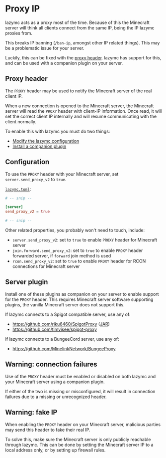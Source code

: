 # Proxy IP

lazymc acts as a proxy most of the time. Because of this the Minecraft server
will think all clients connect from the same IP, being the IP lazymc proxies
from.

This breaks IP banning (`/ban-ip`, amongst other IP related things). This may be
a problematic issue for your server.

Luckily, this can be fixed with the [proxy header](#proxy-header). lazymc has
support for this, and can be used with a companion plugin on your server.

## Proxy header

The `PROXY` header may be used to notify the Minecraft server of the real client
IP.

When a new connection is opened to the Minecraft server, the Minecraft server
will read the `PROXY` header with client-IP information. Once read, it will set
the correct client IP internally and will resume communicating with the client
normally.

To enable this with lazymc you must do two things:
- [Modify the lazymc configuration](#configuration)
- [Install a companion plugin](#server-plugin)

## Configuration

To use the `PROXY` header with your Minecraft server, set `server.send_proxy_v2`
to `true`.

[`lazymc.toml`](../res/lazymc.toml):

```toml
# -- snip --

[server]
send_proxy_v2 = true

# -- snip --
```

Other related properties, you probably won't need to touch, include:

- `server.send_proxy_v2`: set to `true` to enable `PROXY` header for Minecraft server
- `join.forward.send_proxy_v2`: set to `true` to enable `PROXY` header forwarded server, if `forward` join method is used
- `rcon.send_proxy_v2`: set to `true` to enable `PROXY` header for RCON connections for Minecraft server

## Server plugin

Install one of these plugins as companion on your server to enable support for
the `PROXY` header. This requires Minecraft server software supporting plugins,
the vanilla Minecraft server does not support this.

If lazymc connects to a Spigot compatible server, use any of:

- https://github.com/riku6460/SpigotProxy ([JAR](https://github.com/riku6460/SpigotProxy/releases/latest))
- https://github.com/timvisee/spigot-proxy

If lazymc connects to a BungeeCord server, use any of:

- https://github.com/MinelinkNetwork/BungeeProxy

## Warning: connection failures

Use of the `PROXY` header must be enabled or disabled on both lazymc and your
Minecraft server using a companion plugin.

If either of the two is missing or misconfigured, it will result in connection
failures due to a missing or unrecognized header.

## Warning: fake IP

When enabling the `PROXY` header on your Minecraft server, malicious parties may
send this header to fake their real IP.

To solve this, make sure the Minecraft server is only publicly reachable through
lazymc. This can be done by setting the Minecraft server IP to a local address
only, or by setting up firewall rules.
